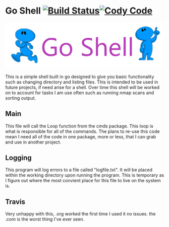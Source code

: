 # Go Shell [![Build Status](https://travis-ci.com/Syssos/Go_Shell.svg?branch=main)](https://travis-ci.com/github/Syssos/Go_Shell)[![Cody Code](https://syssos.app/static/images/index/cody_code.svg)](https://syssos.app)

![Go Shell img](https://github.com/Syssos/Go_Shell/blob/main/Go_Shell.png?raw=true)

This is a simple shell built in go designed to give you basic functionality such as changing directory and listing files. This is intended to be used in future projects, if need arise for a shell. Over time this shell will be worked on to account for tasks I am use often such as running nmap scans and sorting output.

## Main

This file will call the Loop function from the cmds package. This loop is what is responsible for all of the commands. The plans to re-use this code mean I need all of the code in one package, more or less, that I can grab and use in another project.

## Logging

This program will log errors to a file called "logfile.txt". It will be placed within the working directory upon running the program. This is temporary as I figure out where the most convient place for this file to live on the system is.

## Travis

Very unhappy with this, .org worked the first time I used it no issues. the .com is the worst thing I've ever seen.
